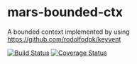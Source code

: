 # mars-bounded-ctx

A bounded context implemented by using https://github.com/rodolfodpk/keyvent

[![Build Status](https://travis-ci.org/rodolfodpk/mars-bounded-ctx.svg?branch=master)](https://travis-ci.org/rodolfodpk/mars-bounded-ctx)
[![Coverage Status](https://codecov.io/github/rodolfodpk/mars-bounded-ctx/coverage.png?branch=master)](https://codecov.io/github/rodolfodpk/mars-bounded-ctx?branch=master)


